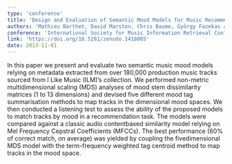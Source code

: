 ```yaml
---
type: 'conference'
title: 'Design and Evaluation of Semantic Mood Models for Music Recommendation'
authors: 'Mathieu Barthet, David Marston, Chris Baume, György Fazekas and Mark Sandler'
conference: 'International Society for Music Information Retrieval Conference'
link: 'https://doi.org/10.5281/zenodo.1418005'
date: 2013-11-01
---
```

In this paper we present and evaluate two semantic music mood models relying on metadata extracted from over 180,000
production music tracks sourced from I Like Music (ILM)’s collection. We performed non-metric multidimensional scaling
(MDS) analyses of mood stem dissimilarity matrices (1 to 13 dimensions) and devised five different mood tag
summarisation methods to map tracks in the dimensional mood spaces. We then conducted a listening test to assess the
ability of the proposed models to match tracks by mood in a recommendation task.  The models were compared against a
classic audio contentbased similarity model relying on Mel Frequency Cepstral Coefficients (MFCCs). The best
performance (60% of correct match, on average) was yielded by coupling the fivedimensional MDS model with the
term-frequency weighted tag centroid method to map tracks in the mood space.
